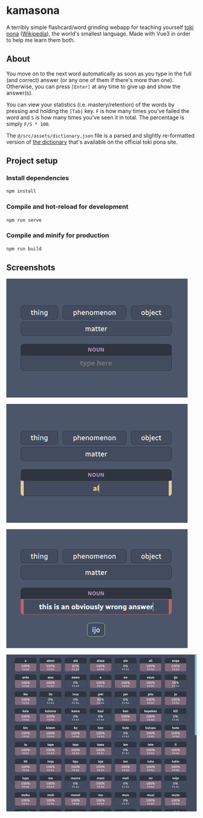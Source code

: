 # kamasona

A terribly simple flashcard/word grinding webapp for teaching yourself [toki pona](https://tokipona.org/) ([Wikipedia](https://en.wikipedia.org/wiki/Toki_Pona)), the world's smallest language. Made with Vue3 in order to help me learn them both.

## About

You move on to the next word automatically as soon as you type in the full (and correct) answer (or any one of them if there's more than one). Otherwise, you can press `[Enter]` at any time to give up and show the answer(s).

You can view your statistics (i.e. mastery/retention) of the words by pressing and holding the `[Tab]` key. `F` is how many times you've failed the word and `S` is how many times you've seen it in total. The percentage is simply `F/S * 100`.

The `@/src/assets/dictionary.json` file is a parsed and slightly re-formatted version of [the dictionary](http://tokipona.net/tp/janpije/dictionary.php) that's available on the official toki pona site.

## Project setup

### Install dependencies
```bash
npm install
```

### Compile and hot-reload for development
```bash
npm run serve
```

### Compile and minify for production
```bash
npm run build
```

## Screenshots

![Normal typing state](screenshots/normal.png)

![Typing state](screenshots/focused.png)

![Failure state](screenshots/failure.png)

![Statistics](screenshots/stats.png)